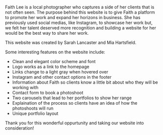 Faith Lee is a local photographer who captures a side of her clients that is not often seen. The purpose behind this website is to give Faith a platform to promote her work and expand her horizons in business. She has previously used social medias, like Instagram, to showcase her work but, we felt her talent deserved more recognition and building a website for her would be the best way to share her work.
<p>This website was created by Sarah Lancaster and Mia Hartsfield.</p>
<p>Some interesting features on the website include:</p>
<ul>
  <li>Clean and elegant color scheme and font</li>
  <li>Logo works as a link to the homepage</li>
  <li>Links change to a light gray when hovered over</li>
  <li>Instagram and other contact options in the footer</li>
  <li>Information about Faith so clients know a little bit about who they will be working with</li>
  <li>Contact form to book a photoshoot</li>
  <li>Two carousels that lead to her portfolios to show her range</li>
  <li>Explaination of the process so clients have an idea of how the photoshoots will run</li>
  <li>Unique portfolio layout</li>
  </ul>
<p>Thank you for this wonderful oppurtunity and taking our website into consideration!</p>
